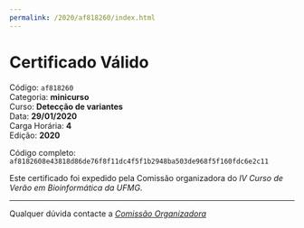 ```yaml
---
permalink: /2020/af818260/index.html
---
```


# Certificado Válido

Código: `af818260`<br>
Categoria: **minicurso**<br>
Curso: **Detecção de variantes**<br>
Data: **29/01/2020**<br>
Carga Horária: **4**<br>
Edição: **2020**<br>


Código completo: `af8182608e43818d86de76f8f11dc4f5f1b2948ba503de968f5f160fdc6e2c11`


Este certificado foi expedido pela Comissão organizadora do *IV Curso de Verão em Bioinformática da UFMG*.

----

Qualquer dúvida contacte a [_Comissão Organizadora_](<mailto:cursobioinfoufmg@gmail.com$subject=[Certificados]>)

